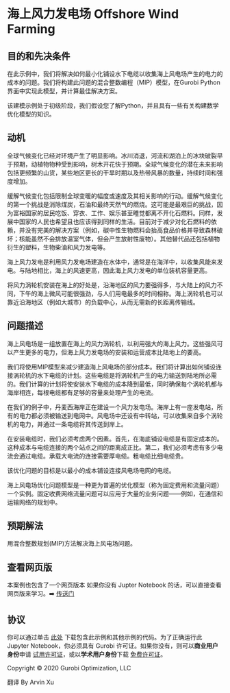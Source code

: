 # 海上风力发电场 Offshore Wind Farming

## 目的和先决条件

在此示例中，我们将解决如何最小化铺设水下电缆以收集海上风电场产生的电力的成本的问题。我们将构建此问题的混合整数编程（MIP）模型，在Gurobi Python界面中实现此模型，并计算最佳解决方案。

该建模示例处于初级阶段，我们假设您了解Python，并且具有一些有关构建数学优化模型的知识。

## 动机

全球气候变化已经对环境产生了明显影响。冰川消退，河流和湖泊上的冰块破裂早于预期，动植物物种受到影响，树木开花快于预期。全球气候变化的潜在未来影响包括更频繁的山货，某些地区更长的干旱时期以及热带风暴的数量，持续时间和强度增加。

缓解气候变化包括限制全球变暖的幅度或速度及其相关影响的行动。缓解气候变化的第一个挑战是消除煤炭，石油和最终天然气的燃烧。这可能是最艰巨的挑战，因为富裕国家的居民吃饭、穿衣、工作、娱乐甚至睡觉都离不开化石燃料。同样，发展中国家的人民也希望且也应该得到同样的生活。目前对于减少对化石燃料的依赖，并没有完美的解决方案（例如，碳中性生物燃料会抬高食品价格并导致森林破坏；核能虽然不会排放温室气体，但会产生放射性废物）。其他替代品还包括植物衍生的塑料，生物柴油和风力发电等。

海上风力发电是利用风力发电场建造在水体中，通常是在海洋中，以收集风能来发电。与陆地相比，海上的风速更高，因此海上风力发电的单位装机容量更高。

将风力涡轮机安装在海上的好处是，沿海地区的风力要强得多，与大陆上的风力不同，下午的海上微风可能很强劲，与人们用电最多的时间相称。海上涡轮机也可以靠近沿海地区（例如大城市）的负载中心，从而无需新的长距离传输线。

## 问题描述

海上风电场是一组放置在海上的风力涡轮机，以利用强大的海上风力。这些强风可以产生更多的电力，但海上风力发电场的安装和运营成本比陆地上的要高。

我们将使用MIP模型来减少建造海上风电场的部分成本。我们将计算出如何铺设连接涡轮机的水下电缆的计划。这些电缆是将涡轮机产生的电力输送到陆地所必需的。我们计算的计划将使安装水下电缆的成本降到最低，同时确保每个涡轮机都与海岸相连，每根电缆都有足够的容量来处理产生的电流。

在我们的例子中，丹麦西海岸正在建设一个风力发电场。海岸上有一座发电站，所有的电力都必须被输送到电网中。风电场中还设有中转站，可以收集来自多个涡轮机的电力，并通过一条电缆将其传送到岸上。

在安装电缆时，我们必须考虑两个因素。首先，在海底铺设电缆是有固定成本的。这种成本与电缆连接的两个站点之间的距离成正比。第二，我们必须考虑有多少电流会通过电缆。承载大电流的连接需要厚电缆。粗电缆比细电缆贵。

该优化问题的目标是以最小的成本铺设连接风电场电网的电缆。

海上风电场优化问题模型是一种更为普遍的优化模型（称为固定费用和流量问题）一个实例。固定收费网络流量问题可以应用于大量的业务问题——例如，在通信和运输网络的规划中。

## 预期解法

用混合整数规划(MIP)方法解决海上风电场问题。

## 查看网页版

本案例也包含了一个网页版本 如果你没有 Jupter Notebook 的话，可以直接查看网页版来学习。➡️ [传送门](https://arvinxx.github.io/gurobi-official-examples/offshore-wind-farming)


## 协议

你可以通过单击 [此处](https://github.com/arvinxx/gurobi-and-mathematical-modeling/archive/master.zip) 下载包含此示例和其他示例的代码。为了正确运行此 Jupyter Notebook，你必须具有 Gurobi 许可证。如果你没有，则可以**商业用户身份**申请 [试用许可证](https://www.gurobi.com/downloads/request-an-evaluation-license/)，或以**学术用户身份**下载 [免费许可证](https://www.gurobi.com/academia/academic-program-and-licenses)。

Copyright © 2020 Gurobi Optimization, LLC

翻译 By Arvin Xu